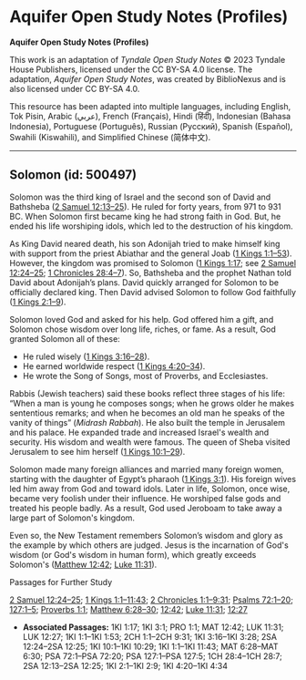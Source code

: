 # Aquifer Open Study Notes (Profiles)

**Aquifer Open Study Notes (Profiles)**

This work is an adaptation of *Tyndale Open Study Notes* © 2023 Tyndale House Publishers, licensed under the CC BY\-SA 4\.0 license. The adaptation, *Aquifer Open Study Notes*, was created by BiblioNexus and is also licensed under CC BY\-SA 4\.0\.

This resource has been adapted into multiple languages, including English, Tok Pisin, Arabic (عربي), French (Français), Hindi (हिंदी), Indonesian (Bahasa Indonesia), Portuguese (Português), Russian (Русский), Spanish (Español), Swahili (Kiswahili), and Simplified Chinese (简体中文).



--------------------------------

## Solomon (id: 500497)

Solomon was the third king of Israel and the second son of David and Bathsheba ([2 Samuel 12:13–25](https://ref.ly/2Sam12:13-2Sam12:25)). He ruled for forty years, from 971 to 931 BC. When Solomon first became king he had strong faith in God. But, he ended his life worshiping idols, which led to the destruction of his kingdom.

As King David neared death, his son Adonijah tried to make himself king with support from the priest Abiathar and the general Joab ([1 Kings 1:1–53](https://ref.ly/1Kgs1:1-1Kgs1:53)). However, the kingdom was promised to Solomon ([1 Kings 1:17](https://ref.ly/1Kgs1:17); see [2 Samuel 12:24–25](https://ref.ly/2Sam12:24-2Sam12:25); [1 Chronicles 28:4–7](https://ref.ly/1Chr28:4-1Chr28:7)). So, Bathsheba and the prophet Nathan told David about Adonijah’s plans. David quickly arranged for Solomon to be officially declared king. Then David advised Solomon to follow God faithfully ([1 Kings 2:1–9](https://ref.ly/1Kgs2:1-1Kgs2:9)).

Solomon loved God and asked for his help. God offered him a gift, and Solomon chose wisdom over long life, riches, or fame. As a result, God granted Solomon all of these:

* He ruled wisely ([1 Kings 3:16–28](https://ref.ly/1Kgs3:16-1Kgs3:28)).
* He earned worldwide respect ([1 Kings 4:20–34](https://ref.ly/1Kgs4:20-1Kgs4:34)).
* He wrote the Song of Songs, most of Proverbs, and Ecclesiastes.

Rabbis (Jewish teachers) said these books reflect three stages of his life: “When a man is young he composes songs; when he grows older he makes sententious remarks; and when he becomes an old man he speaks of the vanity of things” (*Midrash Rabbah*). He also built the temple in Jerusalem and his palace. He expanded trade and increased Israel's wealth and security. His wisdom and wealth were famous. The queen of Sheba visited Jerusalem to see him herself ([1 Kings 10:1–29](https://ref.ly/1Kgs10:1-1Kgs10:29)).

Solomon made many foreign alliances and married many foreign women, starting with the daughter of Egypt’s pharaoh ([1 Kings 3:1](https://ref.ly/1Kgs3:1)). His foreign wives led him away from God and toward idols. Later in life, Solomon, once wise, became very foolish under their influence. He worshiped false gods and treated his people badly. As a result, God used Jeroboam to take away a large part of Solomon's kingdom.

Even so, the New Testament remembers Solomon’s wisdom and glory as the example by which others are judged. Jesus is the incarnation of God's wisdom (or God's wisdom in human form), which greatly exceeds Solomon's ([Matthew 12:42](https://ref.ly/Matt12:42); [Luke 11:31](https://ref.ly/Luke11:31)).

Passages for Further Study

[2 Samuel 12:24–25](https://ref.ly/2Sam12:24-2Sam12:25); [1 Kings 1:1–11:43](https://ref.ly/1Kgs1:1-1Kgs11:43); [2 Chronicles 1:1–9:31](https://ref.ly/2Chr1:1-2Chr9:31); [Psalms 72:1–20](https://ref.ly/Ps72:1-Ps72:20); [127:1–5](https://ref.ly/Ps127:1-Ps127:5); [Proverbs 1:1](https://ref.ly/Prov1:1); [Matthew 6:28–30](https://ref.ly/Matt6:28-Matt6:30); [12:42](https://ref.ly/Matt12:42); [Luke 11:31](https://ref.ly/Luke11:31); [12:27](https://ref.ly/Luke12:27)

* **Associated Passages:** 1KI 1:17; 1KI 3:1; PRO 1:1; MAT 12:42; LUK 11:31; LUK 12:27; 1KI 1:1–1KI 1:53; 2CH 1:1–2CH 9:31; 1KI 3:16–1KI 3:28; 2SA 12:24–2SA 12:25; 1KI 10:1–1KI 10:29; 1KI 1:1–1KI 11:43; MAT 6:28–MAT 6:30; PSA 72:1–PSA 72:20; PSA 127:1–PSA 127:5; 1CH 28:4–1CH 28:7; 2SA 12:13–2SA 12:25; 1KI 2:1–1KI 2:9; 1KI 4:20–1KI 4:34


